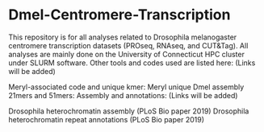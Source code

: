 # Dmel-Centromere-Transcription

This repository is for all analyses related to Drosophila melanogaster centromere transcription datasets (PROseq, RNAseq, and CUT&Tag).
All analyses are mainly done on the University of Connecticut HPC cluster under SLURM software.
Other tools and codes used are listed here: (Links will be added)

Meryl-associated code and unique kmer:
Meryl unique Dmel assembly 21mers and 51mers:
Assembly and annotations: (Links will be added)


Drosophila heterochromatin assembly (PLoS Bio paper 2019)
Drosophila heterochromatin repeat annotations (PLoS Bio paper 2019)
